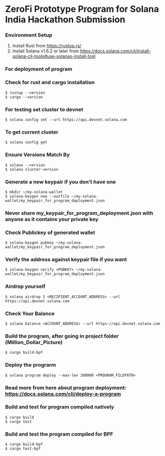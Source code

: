 # ZeroFi Prototype Program for Solana India Hackathon Submission


### Environment Setup
1. Install Rust from https://rustup.rs/
2. Install Solana v1.6.2 or later from https://docs.solana.com/cli/install-solana-cli-tools#use-solanas-install-tool




### For deployment of program 

### Check for rust and cargo installation 
```
$ rustup --version
$ cargo --version
```

### For testing set cluster to devnet
```
$ solana config set --url https://api.devnet.solana.com
```

### To get current cluster
```
$ solana config get
```

### Ensure Versions Match By
```
$ solana --version 
$ solana cluster-version
```

### Generate a new keypair if you don't have one
```
$ mkdir ~/my-solana-wallet
$ solana-keygen new --outfile ~/my-solana-wallet/my_keypair_for_program_deployment.json
```

### Never share my_keypair_for_program_deployment.json with anyone as it contains your private key

### Check Publickey of generated wallet
```
$ solana-keygen pubkey ~/my-solana-wallet/my_keypair_for_program_deployment.json
```

### Verify the address against keypair file if you want
```
$ solana-keygen verify <PUBKEY> ~/my-solana-wallet/my_keypair_for_program_deployment.json
```

### Airdrop yourself
```
$ solana airdrop 1 <RECIPIENT_ACCOUNT_ADDRESS> --url https://api.devnet.solana.com
```

### Check Your Balance 
```
$ solana balance <ACCOUNT_ADDRESS> --url https://api.devnet.solana.com
```

### Build the program, after going in project folder (Million_Dollar_Picture)
```
$ cargo build-bpf 
```

### Deploy the prograrm
```
$ solana program deploy --max-len 200000 <PROGRAM_FILEPATH>
```

### Read more from here about program deployment: https://docs.solana.com/cli/deploy-a-program


### Build and test for program compiled natively
```
$ cargo build
$ cargo test
```

### Build and test the program compiled for BPF
```
$ cargo build-bpf
$ cargo test-bpf
```

